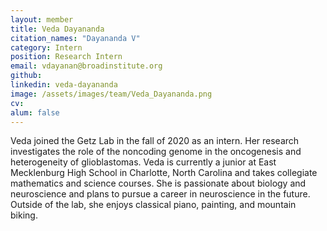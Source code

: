 ```yaml
---
layout: member
title: Veda Dayananda
citation_names: "Dayananda V"
category: Intern
position: Research Intern
email: vdayanan@broadinstitute.org
github: 
linkedin: veda-dayananda
image: /assets/images/team/Veda_Dayananda.png
cv:
alum: false
---
```


Veda joined the Getz Lab in the fall of 2020 as an intern. Her research investigates the role of the noncoding genome in the oncogenesis and heterogeneity of glioblastomas. Veda is currently a junior at East Mecklenburg High School in Charlotte, North Carolina and takes collegiate mathematics and science courses. She is passionate about biology and neuroscience and plans to pursue a career in neuroscience in the future. Outside of the lab, she enjoys classical piano, painting, and mountain biking.

